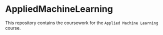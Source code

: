 # AppliedMachineLearning
This repository contains the coursework for the `Applied Machine Learning` course.
